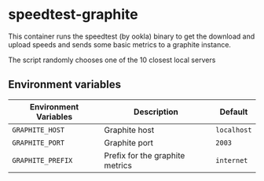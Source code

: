 # speedtest-graphite

This container runs the speedtest (by ookla) binary to get the download and upload speeds and sends some basic metrics to a graphite instance.

The script randomly chooses one of the 10 closest local servers

## Environment variables

| Environment Variables  | Description | Default |
| ------------- | ------------- | ----- |
| `GRAPHITE_HOST` | Graphite host | `localhost` |
| `GRAPHITE_PORT` | Graphite port | `2003` |
| `GRAPHITE_PREFIX` | Prefix for the graphite metrics | `internet` |
